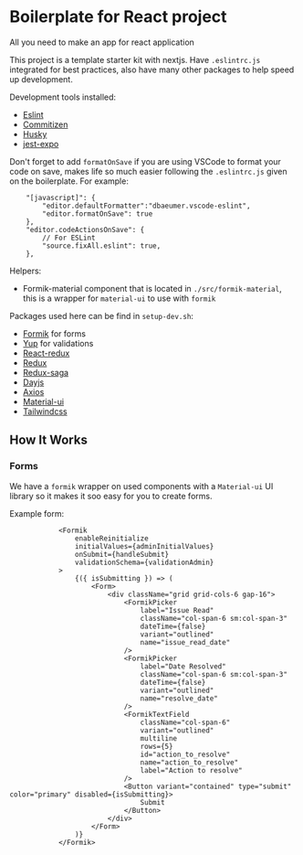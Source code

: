 # Boilerplate for React project

All you need to make an app for react application

This project is a template starter kit with nextjs. Have `.eslintrc.js` integrated for best practices, also have many other packages to help speed up development.


Development tools installed:
- [Eslint](https://eslint.org/)
- [Commitizen](https://github.com/commitizen/cz-cli)
- [Husky](https://github.com/typicode/husky)
- [jest-expo](https://docs.expo.io/guides/testing-with-jest/)

Don't forget to add `formatOnSave` if you are using VSCode to format your code on save, makes life so much easier following the `.eslintrc.js` given on the boilerplate. For example:

```
    "[javascript]": {
        "editor.defaultFormatter":"dbaeumer.vscode-eslint",
        "editor.formatOnSave": true
    },
    "editor.codeActionsOnSave": {
        // For ESLint
        "source.fixAll.eslint": true,
    },
```

Helpers:
- Formik-material component that is located in `./src/formik-material`, this is a wrapper for `material-ui` to use with `formik`

Packages used here can be find in `setup-dev.sh`:
- [Formik](https://formik.org/) for forms
- [Yup](https://github.com/jquense/yup) for validations
- [React-redux](https://github.com/reduxjs/react-redux)
- [Redux](https://github.com/reduxjs/redux)
- [Redux-saga](https://github.com/redux-saga/redux-saga)
- [Dayjs](https://github.com/iamkun/dayjs)
- [Axios](https://github.com/axios/axios)
- [Material-ui](https://material-ui.com/)
- [Tailwindcss](https://tailwindcss.com/)


## How It Works
### Forms
We have a `formik` wrapper on used components with a `Material-ui` UI library so it makes it soo easy for you to create forms.

Example form:
```
			<Formik
				enableReinitialize
				initialValues={adminInitialValues}
				onSubmit={handleSubmit}
				validationSchema={validationAdmin}
			>
				{({ isSubmitting }) => (
					<Form>
						<div className="grid grid-cols-6 gap-16">
							<FormikPicker
								label="Issue Read"
								className="col-span-6 sm:col-span-3"
								dateTime={false}
								variant="outlined"
								name="issue_read_date"
							/>
							<FormikPicker
								label="Date Resolved"
								className="col-span-6 sm:col-span-3"
								dateTime={false}
								variant="outlined"
								name="resolve_date"
							/>
							<FormikTextField
								className="col-span-6"
								variant="outlined"
								multiline
								rows={5}
								id="action_to_resolve"
								name="action_to_resolve"
								label="Action to resolve"
							/>
							<Button variant="contained" type="submit" color="primary" disabled={isSubmitting}>
								Submit
							</Button>
						</div>
					</Form>
				)}
			</Formik>
```

